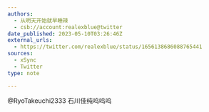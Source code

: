 ```yaml
---
authors:
  - 从明天开始就早睡辣
  - csb://account:realexblue@twitter
date_published: 2023-05-10T03:26:46Z
external_urls:
  - https://twitter.com/realexblue/status/1656138686088765441
sources:
  - xSync
  - Twitter
type: note

---
```


@RyoTakeuchi2333 石川佳纯呜呜呜